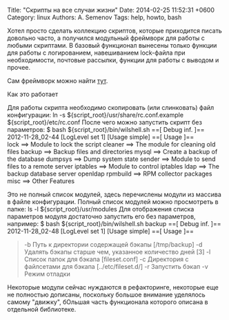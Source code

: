 Title: "Скрипты на все случаи жизни"
Date: 2014-02-25 11:52:31 +0600
Category: linux
Authors: A. Semenov
Tags: help, howto, bash

Хотел просто сделать коллекцию скриптов, которые приходится писать довольно часто, а получился модульный фреймворк для работы с любыми скриптами. В базовый функционал вынесены только функции для работы с логированием, навешиванием lock-файла при необходимости, почтовые рассылки, функции для работы с выводом и прочее.

<!--more-->

Сам фреймворк можно найти [тут][link01].

Как это работает

Для работы скрипта необходимо скопировать (или слинковать) файл конфигурации:
ln -s ${script_root}/usr/share/rc.conf.example ${script_root}/etc/rc.conf
После чего можно запустить скрипт без параметров:
$ bash ${script_root}/bin/wilshell.sh 
==[ Debug inf. ]==  
    2012-11-28_02-44 [LogLevel set 1] [Usage simple]
==[ Usage ]==   
    lock     ==> Module to lock the script
    cleaner  ==> The module for cleaning old files
    backup   ==> Backup files and directories
    mysql    ==> Create a backup of the database
    dumpsys  ==> Dump system state
    sender   ==> Module to send files to a remote server
    iptables     ==> Module to control iptables
    ldap     ==> The backup database server openldap
    rpmbuild     ==> RPM collector packages
    misc     ==> Other Features

Это не полный список модулей, здесь перечислены модули из массива в файле конфигурации. Полный список модулей можно просмотреть в папке:
ls -l ${script_root}/usr/modules
Для отображения списка параметров модуля достаточно запустить его без параметров, например:
$ bash ${script_root}/bin/wilshell.sh backup
==[ Debug inf. ]==  
    2012-11-28_02-48 [LogLevel set 1] [Usage simple]
==[ Usage ]==   
> -b  Путь к директории содержащей бэкапы [/tmp/backup]
> -d  Удалять бэкапы старше чем, указанное количество дней [3]
> -l  Список папок для бэкапа [fileset.conf]
> -c  Директория с файлсетами для бэкапа [../etc/fileset.d/]
> -r  Запустить бэкап
> -v  Режим отладки

Некоторые модули сейчас нуждаются в рефакторинге, некоторые еще не полностью дописаны, поскольку большое внимание уделялось самому "движку", бОльшая часть функционала которого описана в  отдельной библиотеке.


[link01]: https://github.com/wilful/root-shell
